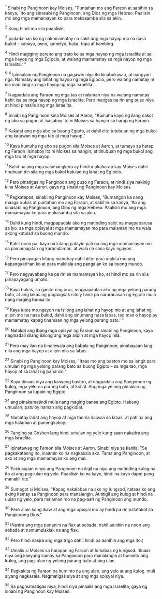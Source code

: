 <sup>1</sup>
Sinabi ng Panginoon kay Moises, "Puntahan mo ang Faraon at sabihin sa kanya, 'Ito ang sinasabi ng Panginoon, ang Dios ng mga Hebreo: Paalisin mo ang mga mamamayan ko para makasamba sila sa akin. 

<sup>2</sup>
Kung hindi mo sila paaalisin, 

<sup>3</sup>
padadalhan ko ng nakamamatay na sakit ang mga hayop mo na nasa bukid – kabayo, asno, kamelyo, baka, tupa at kambing. 

<sup>4</sup>
Hindi magiging pareho ang trato ko sa mga hayop ng mga Israelita at sa mga hayop ng mga Egipcio, at walang mamamatay sa mga hayop ng mga Israelita.' " 

<sup>5-6</sup>
Ipinaalam ng Panginoon na gagawin niya ito kinabukasan, at nangyari nga. Namatay ang lahat ng hayop ng mga Egipcio, pero walang namatay ni isa man lang sa mga hayop ng mga Israelita. 

<sup>7</sup>
Nagpadala ang Faraon ng mga tao at nalaman niya na walang namatay kahit isa sa mga hayop ng mga Israelita. Pero matigas pa rin ang puso niya at hindi pinaalis ang mga Israelita.

<sup>8</sup>
Sinabi ng Panginoon kina Moises at Aaron, "Kumuha kayo ng ilang dakot ng abo sa pugon at isasaboy ito ni Moises sa hangin sa harap ng Faraon. 

<sup>9</sup>
Kakalat ang mga abo sa buong Egipto, at dahil dito tutubuan ng mga bukol ang katawan ng mga tao at mga hayop." 

<sup>10</sup>
Kaya kumuha ng abo sa pugon sila Moises at Aaron, at tumayo sa harap ng Faraon. Isinaboy ito ni Moises sa hangin, at tinubuan ng mga bukol ang mga tao at mga hayop. 

<sup>11</sup>
Kahit na ang mga salamangkero ay hindi makaharap kay Moises dahil tinubuan din sila ng mga bukol katulad ng lahat ng Egipcio. 

<sup>12</sup>
Pero pinatigas ng Panginoon ang puso ng Faraon, at hindi siya nakinig kina Moises at Aaron, gaya ng sinabi ng Panginoon kay Moises.

<sup>13</sup>
Pagkatapos, sinabi ng Panginoon kay Moises, "Bumangon ka nang maaga bukas at puntahan mo ang Faraon, at sabihin sa kanya, 'Ito ang sinasabi ng Panginoon, ang Dios ng mga Hebreo: Paalisin mo ang mga mamamayan ko para makasamba sila sa akin. 

<sup>14</sup>
Dahil kung hindi, magpapadala ako ng matinding salot na magpaparusa sa iyo, sa mga opisyal at mga mamamayan mo para malaman mo na wala akong katulad sa buong mundo. 

<sup>15</sup>
Kahit noon pa, kaya na kitang patayin pati na ang mga mamamayan mo sa pamamagitan ng karamdaman, at wala na sana kayo ngayon. 

<sup>16</sup>
Pero pinayagan kitang mabuhay dahil dito: para makita mo ang kapangyarihan ko at para makilala ang pangalan ko sa buong mundo. 

<sup>17</sup>
Pero nagyayabang ka pa rin sa mamamayan ko, at hindi mo pa rin sila pinapayagang umalis. 

<sup>18</sup>
Kaya bukas, sa ganito ring oras, magpapaulan ako ng mga yelong parang bato, at ang lakas ng pagbagsak nitoʼy hindi pa nararanasan ng Egipto mula nang maging bansa ito. 

<sup>19</sup>
Kaya iutos mo ngayon na isilong ang lahat ng hayop mo at ang lahat ng alipin mo na nasa bukid, dahil ang sinumang nasa labas, tao man o hayop ay mamamatay kapag tinamaan ng mga yelong parang bato.' " 

<sup>20</sup>
Natakot ang ibang mga opisyal ng Faraon sa sinabi ng Panginoon, kaya nagmadali silang isilong ang mga alipin at mga hayop nila. 

<sup>21</sup>
Pero may ilan na binalewala ang babala ng Panginoon; pinabayaan lang nila ang mga hayop at alipin nila sa labas. 

<sup>22</sup>
Sinabi ng Panginoon kay Moises, "Itaas mo ang baston mo sa langit para umulan ng mga yelong parang bato sa buong Egipto – sa mga tao, mga hayop at sa lahat ng pananim." 

<sup>23</sup>
Kaya itinaas niya ang kanyang baston, at nagpadala ang Panginoon ng kulog, mga yelo na parang bato, at kidlat. Ang mga yelong pinaulan ng Panginoon sa lupain ng Egipto 

<sup>24</sup>
ang pinakamatindi mula nang maging bansa ang Egipto. Habang umuulan, patuloy naman ang pagkidlat. 

<sup>25</sup>
Namatay lahat ang hayop at mga tao na naiwan sa labas, at pati na ang mga halaman at punongkahoy. 

<sup>26</sup>
Tanging sa Goshen lang hindi umulan ng yelo kung saan nakatira ang mga Israelita. 

<sup>27</sup>
Ipinatawag ng Faraon sila Moises at Aaron. Sinabi niya sa kanila, "Sa pagkakataong ito, inaamin ko na nagkasala ako. Tama ang Panginoon, at ako at ang mga mamamayan ko ang mali. 

<sup>28</sup>
Pakiusapan ninyo ang Panginoon na itigil na niya ang matinding kulog na ito at ang pag-ulan ng yelo. Paaalisin ko na kayo, hindi na kayo dapat pang manatili rito." 

<sup>29</sup>
Sumagot si Moises, "Kapag nakalabas na ako ng lungsod, itataas ko ang aking kamay sa Panginoon para manalangin. At titigil ang kulog at hindi na uulan ng yelo, para malaman mo na pag-aari ng Panginoon ang mundo. 

<sup>30</sup>
Pero alam kong ikaw at ang mga opisyal mo ay hindi pa rin natatakot sa Panginoong Dios." 

<sup>31</sup>
(Nasira ang mga pananim na flax at sebada, dahil aanihin na noon ang sebada at namumulaklak na ang flax. 

<sup>32</sup>
Pero hindi nasira ang mga trigo dahil hindi pa aanihin ang mga ito.) 

<sup>33</sup>
Umalis si Moises sa harapan ng Faraon at lumabas ng lungsod. Itinaas niya ang kanyang kamay sa Panginoon para manalangin at huminto ang kulog, ang pag-ulan ng yelong parang bato at ang ulan. 

<sup>34</sup>
Pagkakita ng Faraon na huminto na ang ulan, ang yelo at ang kulog, muli siyang nagkasala. Nagmatigas siya at ang mga opisyal niya. 

<sup>35</sup>
Sa pagmamatigas niya, hindi niya pinaalis ang mga Israelita, gaya ng sinabi ng Panginoon kay Moises.
